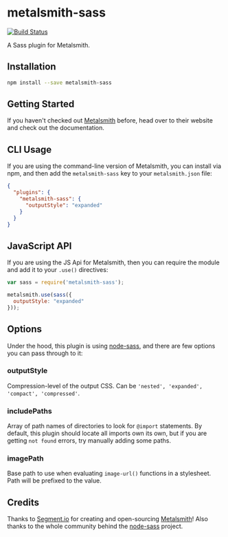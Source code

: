 metalsmith-sass
===============

[![Build Status](https://travis-ci.org/stevenschobert/metalsmith-sass.png?branch=master)](https://travis-ci.org/stevenschobert/metalsmith-sass)

A Sass plugin for Metalsmith.

## Installation

```sh
npm install --save metalsmith-sass
```

## Getting Started

If you haven't checked out [Metalsmith](http://metalsmith.io/) before, head over to their website and check out the
documentation.

## CLI Usage

If you are using the command-line version of Metalsmith, you can install via npm, and then add the
`metalsmith-sass` key to your `metalsmith.json` file:

```json
{
  "plugins": {
    "metalsmith-sass": {
      "outputStyle": "expanded"
    }
  }
}
```

## JavaScript API

If you are using the JS Api for Metalsmith, then you can require the module and add it to your
`.use()` directives:

```js
var sass = require('metalsmith-sass');

metalsmith.use(sass({
  outputStyle: "expanded"
}));
```

## Options

Under the hood, this plugin is using [node-sass](https://github.com/andrew/node-sass), and there are
few options you can pass through to it:


### outputStyle

Compression-level of the output CSS. Can be `'nested', 'expanded', 'compact', 'compressed'`.

### includePaths

Array of path names of directories to look for `@import` statements. By default, this plugin should locate
all imports own its own, but if you are getting `not found` errors, try manually adding some paths.

### imagePath

Base path to use when evaluating `image-url()` functions in a stylesheet. Path will be prefixed to
the value.

## Credits

Thanks to [Segment.io](http://github.com/segmentio) for creating and open-sourcing
[Metalsmith](https://github.com/segmentio/metalsmith)! Also thanks to the whole community behind
the [node-sass](https://github.com/andrew/node-sass) project.
